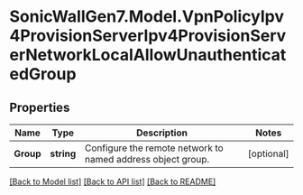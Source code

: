 # SonicWallGen7.Model.VpnPolicyIpv4ProvisionServerIpv4ProvisionServerNetworkLocalAllowUnauthenticatedGroup

## Properties

Name | Type | Description | Notes
------------ | ------------- | ------------- | -------------
**Group** | **string** | Configure the remote network to named address object group. | [optional] 

[[Back to Model list]](../README.md#documentation-for-models) [[Back to API list]](../README.md#documentation-for-api-endpoints) [[Back to README]](../README.md)

